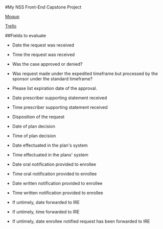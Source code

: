 #My NSS Front-End Capstone Project

[Moqup](https://app.moqups.com/mncross/zz7txcRKKf/edit/page/af99fbf15)

[Trello](https://trello.com/b/XrqhZwU3/coverage-determinator)

##Fields to evaluate

- Date the request was received

- Time the request was received

- Was the case approved or denied?

- Was request made under the expedited timeframe but processed by the sponsor under the standard timeframe?

- Please list expiration date of the approval.

- Date prescriber supporting statement received

- Time prescriber supporting statement received

- Disposition of the request

- Date of plan decision

- Time of plan decision

- Date effectuated in the plan's system

- Time effectuated in the plans' system

- Date oral notification provided to enrollee

- Time oral notification provided to enrollee

- Date written notification provided to enrollee

- Time written notification provided to enrollee

- If untimely, date forwarded to IRE

- If untimely, time forwarded to IRE

- If untimely, date enrollee notified request has been forwarded to IRE
